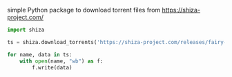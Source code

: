 simple Python package to download torrent files from https://shiza-project.com/

```python
import shiza

ts = shiza.download_torrents('https://shiza-project.com/releases/fairy-tail-tv-1/')

for name, data in ts:
    with open(name, "wb") as f:
        f.write(data)
```
